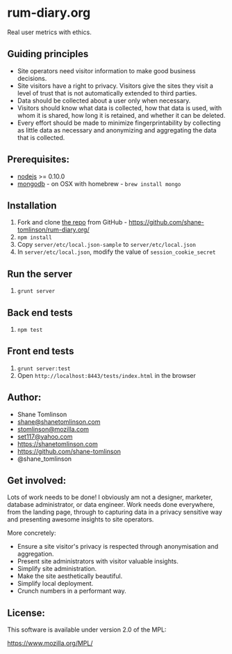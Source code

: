 # rum-diary.org

Real user metrics with ethics.

## Guiding principles
* Site operators need visitor information to make good business decisions.
* Site visitors have a right to privacy. Visitors give the sites they visit a level of trust that is not automatically extended to third parties.
* Data should be collected about a user only when necessary.
* Visitors should know what data is collected, how that data is used, with whom it is shared, how long it is retained, and whether it can be deleted.
* Every effort should be made to minimize fingerprintability by collecting as little data as necessary and anonymizing and aggregating the data that is collected.

## Prerequisites:

* [nodejs](http://nodejs.org/) &gt;= 0.10.0
* [mongodb](http://www.mongodb.org/) - on OSX with homebrew - `brew install mongo`

## Installation

1. Fork and clone [the repo](https://github.com/shane-tomlinson/rum-diary.org) from GitHub - https://github.com/shane-tomlinson/rum-diary.org/
2. `npm install`
3. Copy `server/etc/local.json-sample` to `server/etc/local.json`
4. In `server/etc/local.json`, modify the value of `session_cookie_secret`

## Run the server

1. `grunt server`

## Back end tests

1. `npm test`

## Front end tests

1. `grunt server:test`
2. Open `http://localhost:8443/tests/index.html` in the browser

## Author:
* Shane Tomlinson
* shane@shanetomlinson.com
* stomlinson@mozilla.com
* set117@yahoo.com
* https://shanetomlinson.com
* https://github.com/shane-tomlinson
* @shane_tomlinson

## Get involved:

Lots of work needs to be done! I obviously am not a designer, marketer, database administrator, or data engineer. Work needs done everywhere, from the landing page, through to capturing data in a privacy sensitive way and presenting awesome insights to site operators.

More concretely:

* Ensure a site visitor's privacy is respected through anonymisation and aggregation.
* Present site administrators with visitor valuable insights.
* Simplify site administration.
* Make the site aesthetically beautiful.
* Simplify local deployment.
* Crunch numbers in a performant way.

## License:
This software is available under version 2.0 of the MPL:

  https://www.mozilla.org/MPL/



